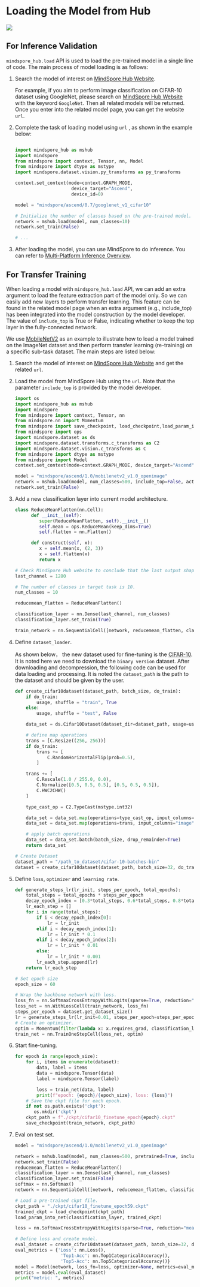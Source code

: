 ﻿# Loading the Model from Hub

<a href="https://gitee.com/mindspore/docs/blob/master/docs/hub/docs/source_en/loading_model_from_hub.md" target="_blank"><img src="https://mindspore-website.obs.cn-north-4.myhuaweicloud.com/website-images/master/resource/_static/logo_source_en.png"></a>

## For Inference Validation

`mindspore_hub.load` API is used to load the pre-trained model in a single line of code. The main process of model loading is as follows:

1. Search the model of interest on [MindSpore Hub Website](https://www.mindspore.cn/resources/hub).

   For example, if you aim to perform image classification on CIFAR-10 dataset using GoogleNet, please search on [MindSpore Hub Website](https://www.mindspore.cn/resources/hub) with the keyword `GoogleNet`. Then all related models will be returned.  Once you enter into the related model page, you can get the website `url`.

2. Complete the task of loading model using `url` , as shown in the example below:

   ```python

   import mindspore_hub as mshub
   import mindspore
   from mindspore import context, Tensor, nn, Model
   from mindspore import dtype as mstype
   import mindspore.dataset.vision.py_transforms as py_transforms

   context.set_context(mode=context.GRAPH_MODE,
                        device_target="Ascend",
                        device_id=0)

   model = "mindspore/ascend/0.7/googlenet_v1_cifar10"

   # Initialize the number of classes based on the pre-trained model.
   network = mshub.load(model, num_classes=10)
   network.set_train(False)

   # ...

   ```

3. After loading the model, you can use MindSpore to do inference. You can refer to [Multi-Platform Inference Overview](https://www.mindspore.cn/docs/programming_guide/en/master/multi_platform_inference.html).

## For Transfer Training

When loading a model with `mindspore_hub.load` API, we can add an extra argument to load the feature extraction part of the model only. So we can easily add new layers to perform transfer learning. This feature can be found in the related model page when an extra argument (e.g., include_top) has been integrated into the model construction by the model developer. The value of `include_top` is True or False, indicating whether to keep the top layer in the fully-connected network.

We use [MobileNetV2](https://gitee.com/mindspore/mindspore/tree/r1.0/model_zoo/official/cv/mobilenetv2) as an example to illustrate how to load a model trained on the ImageNet dataset and then perform transfer learning (re-training) on a specific sub-task dataset. The main steps are listed below:

1. Search the model of interest on [MindSpore Hub Website](https://www.mindspore.cn/resources/hub/) and get the related `url`.

2. Load the model from MindSpore Hub using the `url`. Note that the parameter `include_top` is provided by the model developer.

   ```python
   import os
   import mindspore_hub as mshub
   import mindspore
   from mindspore import context, Tensor, nn
   from mindspore.nn import Momentum
   from mindspore import save_checkpoint, load_checkpoint,load_param_into_net
   from mindspore import ops
   import mindspore.dataset as ds
   import mindspore.dataset.transforms.c_transforms as C2
   import mindspore.dataset.vision.c_transforms as C
   from mindspore import dtype as mstype
   from mindspore import Model
   context.set_context(mode=context.GRAPH_MODE, device_target="Ascend", device_id=0)

   model = "mindspore/ascend/1.0/mobilenetv2_v1.0_openimage"
   network = mshub.load(model, num_classes=500, include_top=False, activation="Sigmoid")
   network.set_train(False)
   ```

3. Add a new classification layer into current model architecture.

   ```python
   class ReduceMeanFlatten(nn.Cell):
         def __init__(self):
            super(ReduceMeanFlatten, self).__init__()
            self.mean = ops.ReduceMean(keep_dims=True)
            self.flatten = nn.Flatten()

         def construct(self, x):
            x = self.mean(x, (2, 3))
            x = self.flatten(x)
            return x

   # Check MindSpore Hub website to conclude that the last output shape is 1280.
   last_channel = 1280

   # The number of classes in target task is 10.
   num_classes = 10

   reducemean_flatten = ReduceMeanFlatten()

   classification_layer = nn.Dense(last_channel, num_classes)
   classification_layer.set_train(True)

   train_network = nn.SequentialCell([network, reducemean_flatten, classification_layer])
   ```

4. Define `dataset_loader`.

   As shown below， the new dataset used for fine-tuning is the [CIFAR-10](https://www.cs.toronto.edu/~kriz/cifar.html). It is noted here we need to download the `binary version` dataset. After downloading and decompression, the following code can be used for data loading and processing. It is noted the `dataset_path` is the path to the dataset and should be given by the user.

   ```python
   def create_cifar10dataset(dataset_path, batch_size, do_train):
       if do_train:
           usage, shuffle = "train", True
       else:
           usage, shuffle = "test", False

       data_set = ds.Cifar10Dataset(dataset_dir=dataset_path, usage=usage, shuffle=True)

       # define map operations
       trans = [C.Resize((256, 256))]
       if do_train:
           trans += [
               C.RandomHorizontalFlip(prob=0.5),
           ]

       trans += [
           C.Rescale(1.0 / 255.0, 0.0),
           C.Normalize([0.5, 0.5, 0.5], [0.5, 0.5, 0.5]),
           C.HWC2CHW()
       ]

       type_cast_op = C2.TypeCast(mstype.int32)

       data_set = data_set.map(operations=type_cast_op, input_columns="label", num_parallel_workers=8)
       data_set = data_set.map(operations=trans, input_columns="image", num_parallel_workers=8)

       # apply batch operations
       data_set = data_set.batch(batch_size, drop_remainder=True)
       return data_set

   # Create Dataset
   dataset_path = "/path_to_dataset/cifar-10-batches-bin"
   dataset = create_cifar10dataset(dataset_path, batch_size=32, do_train=True)
   ```

5. Define `loss`, `optimizer` and `learning rate`.

   ```python
   def generate_steps_lr(lr_init, steps_per_epoch, total_epochs):
       total_steps = total_epochs * steps_per_epoch
       decay_epoch_index = [0.3*total_steps, 0.6*total_steps, 0.8*total_steps]
       lr_each_step = []
       for i in range(total_steps):
           if i < decay_epoch_index[0]:
               lr = lr_init
           elif i < decay_epoch_index[1]:
               lr = lr_init * 0.1
           elif i < decay_epoch_index[2]:
               lr = lr_init * 0.01
           else:
               lr = lr_init * 0.001
           lr_each_step.append(lr)
       return lr_each_step

   # Set epoch size
   epoch_size = 60

   # Wrap the backbone network with loss.
   loss_fn = nn.SoftmaxCrossEntropyWithLogits(sparse=True, reduction="mean")
   loss_net = nn.WithLossCell(train_network, loss_fn)
   steps_per_epoch = dataset.get_dataset_size()
   lr = generate_steps_lr(lr_init=0.01, steps_per_epoch=steps_per_epoch, total_epochs=epoch_size)
   # Create an optimizer.
   optim = Momentum(filter(lambda x: x.requires_grad, classification_layer.get_parameters()), Tensor(lr, mindspore.float32), 0.9, 4e-5)
   train_net = nn.TrainOneStepCell(loss_net, optim)
   ```

6. Start fine-tuning.

   ```python
   for epoch in range(epoch_size):
       for i, items in enumerate(dataset):
           data, label = items
           data = mindspore.Tensor(data)
           label = mindspore.Tensor(label)

           loss = train_net(data, label)
           print(f"epoch: {epoch}/{epoch_size}, loss: {loss}")
       # Save the ckpt file for each epoch.
       if not os.path.exists('ckpt'):
          os.mkdir('ckpt')
       ckpt_path = f"./ckpt/cifar10_finetune_epoch{epoch}.ckpt"
       save_checkpoint(train_network, ckpt_path)
   ```

6. Eval on test set.

   ```python
   model = "mindspore/ascend/1.0/mobilenetv2_v1.0_openimage"

   network = mshub.load(model, num_classes=500, pretrained=True, include_top=False, activation="Sigmoid")
   network.set_train(False)
   reducemean_flatten = ReduceMeanFlatten()
   classification_layer = nn.Dense(last_channel, num_classes)
   classification_layer.set_train(False)
   softmax = nn.Softmax()
   network = nn.SequentialCell([network, reducemean_flatten, classification_layer, softmax])

   # Load a pre-trained ckpt file.
   ckpt_path = "./ckpt/cifar10_finetune_epoch59.ckpt"
   trained_ckpt = load_checkpoint(ckpt_path)
   load_param_into_net(classification_layer, trained_ckpt)

   loss = nn.SoftmaxCrossEntropyWithLogits(sparse=True, reduction="mean")

   # Define loss and create model.
   eval_dataset = create_cifar10dataset(dataset_path, batch_size=32, do_train=False)
   eval_metrics = {'Loss': nn.Loss(),
                    'Top1-Acc': nn.Top1CategoricalAccuracy(),
                    'Top5-Acc': nn.Top5CategoricalAccuracy()}
   model = Model(network, loss_fn=loss, optimizer=None, metrics=eval_metrics)
   metrics = model.eval(eval_dataset)
   print("metric: ", metrics)
   ```

